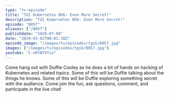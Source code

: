 ```yaml
---
type: "tv-episode"
title: "TGI Kubernetes 066: Even More Secret!"
description: "TGI Kubernetes 066: Even More Secret!"
episode: "0057"
aliases: ["/0057"]
publishdate: "2020-07-08"
date: "2019-03-02T00:01:38Z"
episode_image: "/images/tv/episodes/tgik/0057.jpg"
images: ["/images/tv/episodes/tgik/0057.jpg"]
youtube: "C-vRlW7VYio"
---
```


Come hang out with Duffie Cooley as he does a bit of hands on hacking of Kubernetes and related topics. Some of this will be Duffie talking about the things he knows. Some of this will be Duffie exploring something secret with the audience. Come join the fun, ask questions, comment, and participate in the live chat!
